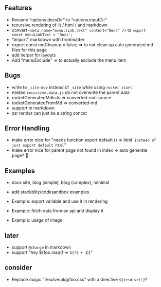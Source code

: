## Features

- Rename "options.docsDir" to "options.inputDir"
- recursive rendering of lit / html / and markdown
- convert `<meta name="menu:link.text" content="Docs" />` to `export const menuLinkText = 'Docs';`
- "import" markdown with frontmatter
- export const mdCleanup = false; => to not clean up auto generated md files for this page
- add helper for layouts
- Add "menuExclude" => to actually exclude the menu item

## Bugs

- write to `_site-dev` instead of `_site` while using `rocket start`
- nested `recursive.data.js` do not overwrite the parent data
- rocketGeneratedMdInJs => converted-md-source
- rocketGeneratedFromMd => converted-md
- support <!-- asdf --> in markdown
- ssr render can just be a string concat

## Error Handling

- make error nice for "needs function export default () => html` instead of just export default html`"
- make error nice for parent page not found in index => auto generate page? 🤔

## Examples

- docs site, blog (simple), blog (complex), minimal
- add stackblitz/codesandbox examples

- Example: export variable and use it in rendering
- Example: fetch data from an api and display it
- Example: usage of image

## later

- support `@change` in markdown
- support "hey ${foo.map(f => `${f} + 1`)}"

## consider

- Replace magic "resolve:pkg/foo.css" with a directive `${resolve()}`?
